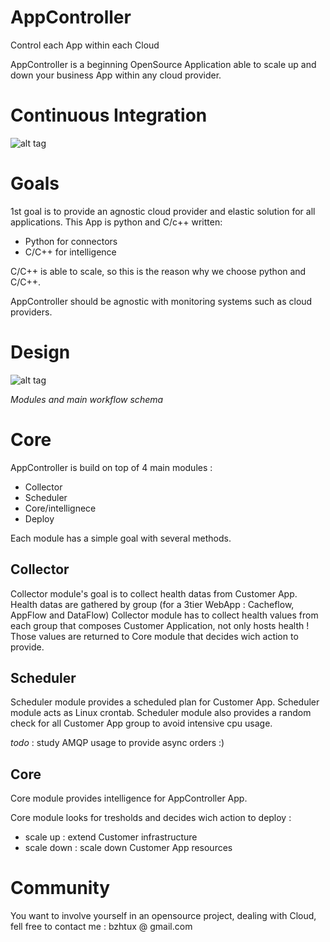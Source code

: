 # AppController
Control each App within each Cloud

AppController is a beginning OpenSource Application able to scale up and down your business App within any cloud provider.

# Continuous Integration
![alt tag](https://travis-ci.org/bzhtux/AppController.svg)

# Goals
1st goal is to provide an agnostic cloud provider and elastic solution for all applications.
This App is python and C/c++ written: 
 * Python for connectors
 * C/C++ for intelligence
 
C/C++ is able to scale, so this is the reason why we choose python and C/C++.

AppController should be agnostic with monitoring systems such as cloud providers.

# Design
![alt tag](https://raw.githubusercontent.com/bzhtux/bzhtux.github.io/master/statics/AC_Design_Modules.png)

*Modules and main workflow schema*

# Core
AppController is build on top of 4 main modules :
 * Collector
 * Scheduler
 * Core/intellignece
 * Deploy
 
Each module has a simple goal with several methods.

## Collector
Collector module's goal is to collect health datas from Customer App. Health datas are gathered by group (for a 3tier WebApp : Cacheflow, AppFlow and DataFlow)
Collector module has to collect health values from each group that composes Customer Application, not only hosts health !
Those values are returned to Core module that decides wich action to provide.

## Scheduler
Scheduler module provides a scheduled plan for Customer App. Scheduler module acts as Linux crontab. Scheduler module also provides a random check for all Customer App group to avoid intensive cpu usage.

*todo* : study AMQP usage to provide async orders :)

## Core
Core module provides intelligence for AppController App.

Core module looks for tresholds and decides wich action to deploy :

* scale up : extend Customer infrastructure
* scale down : scale down Customer App resources

# Community
You want to involve yourself in an opensource project, dealing with Cloud, fell free to contact me :
bzhtux @ gmail.com
